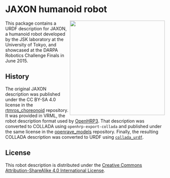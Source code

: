 # JAXON humanoid robot

<img src="https://user-images.githubusercontent.com/1189580/193611037-6fa3a38a-c1c8-4adf-9afb-36d04197e71a.png" align="right" width=300>

This package contains a URDF description for JAXON, a humanoid robot developed by the JSK laboratory at the University of Tokyo, and showcased at the DARPA Robotics Challenge Finals in June 2015.

## History

The original JAXON description was published under the CC BY-SA 4.0 license in the [rtmros\_choreonoid](https://github.com/start-jsk/rtmros_choreonoid) repository. It was provided in VRML, the robot description format used by [OpenHRP3](https://fkanehiro.github.io/openhrp3-doc/en/). That description was converted to COLLADA using ``openhrp-export-collada`` and published under the same license in the [openrave\_models](https://github.com/stephane-caron/openrave_models/tree/master/JAXON) repository. Finally, the resulting COLLADA description was converted to URDF using [``collada_urdf``](https://wiki.ros.org/collada_urdf).

## License

This robot description is distributed under the [Creative Commons Attribution-ShareAlike 4.0 International License](http://creativecommons.org/licenses/by-sa/4.0/).
